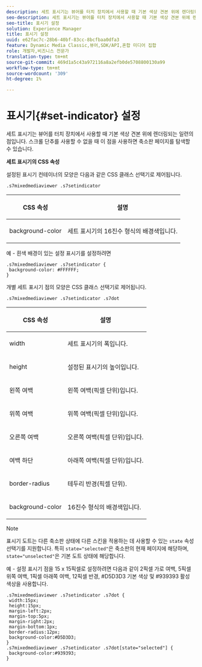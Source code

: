 ```yaml
---
description: 세트 표시기는 뷰어를 터치 장치에서 사용할 때 기본 색상 견본 위에 렌더링되는 일련의 점입니다. 스크롤 단추를 사용할 수 없을 때 이 점을 사용하면 축소판 페이지를 탐색할 수 있습니다.
seo-description: 세트 표시기는 뷰어를 터치 장치에서 사용할 때 기본 색상 견본 위에 렌더링되는 일련의 점입니다. 스크롤 단추를 사용할 수 없을 때 이 점을 사용하면 축소판 페이지를 탐색할 수 있습니다.
seo-title: 표시기 설정
solution: Experience Manager
title: 표시기 설정
uuid: e62fac7c-28b6-40bf-83cc-8bcfbaa0dfa3
feature: Dynamic Media Classic,뷰어,SDK/API,혼합 미디어 집합
role: 개발자,비즈니스 전문가
translation-type: tm+mt
source-git-commit: 469d1a5c43a972116a8a2efb0de5708800130a99
workflow-type: tm+mt
source-wordcount: '309'
ht-degree: 1%

---
```



# 표시기{#set-indicator} 설정

세트 표시기는 뷰어를 터치 장치에서 사용할 때 기본 색상 견본 위에 렌더링되는 일련의 점입니다. 스크롤 단추를 사용할 수 없을 때 이 점을 사용하면 축소판 페이지를 탐색할 수 있습니다.

<!--<a id="section_061E550C1C1D4DB2BD663A898895B38C"></a>-->

**세트 표시기의 CSS 속성**

설정된 표시기 컨테이너의 모양은 다음과 같은 CSS 클래스 선택기로 제어됩니다.

```
.s7mixedmediaviewer .s7setindicator
```

<table id="table_94EE3F5BBE4547C0B4943471CEE7EDE4"> 
 <thead> 
  <tr> 
   <th colname="col1" class="entry"> <p> CSS 속성 </p> </th> 
   <th colname="col2" class="entry"> <p>설명 </p> </th> 
  </tr> 
 </thead>
 <tbody> 
  <tr> 
   <td colname="col1"> <p> <span class="codeph"> background-color  </span> </p> </td> 
   <td colname="col2"> <p>세트 표시기의 16진수 형식의 배경색입니다. </p> </td> 
  </tr> 
 </tbody> 
</table>

예 - 흰색 배경이 있는 설정 표시기를 설정하려면

```
.s7mixedmediaviewer .s7setindicator { 
 background-color: #FFFFFF; 
}
```

개별 세트 표시기 점의 모양은 CSS 클래스 선택기로 제어됩니다.

`.s7mixedmediaviewer .s7setindicator .s7dot`

<table id="table_09B6E232FB94417392D101A7A653BE54"> 
 <thead> 
  <tr> 
   <th colname="col1" class="entry"> <p> CSS 속성 </p> </th> 
   <th colname="col2" class="entry"> <p>설명 </p> </th> 
  </tr> 
 </thead>
 <tbody> 
  <tr> 
   <td colname="col1"> <p> <span class="codeph"> width </span> </p> </td> 
   <td colname="col2"> <p>세트 표시기의 폭입니다. </p> </td> 
  </tr> 
  <tr> 
   <td colname="col1"> <p> <span class="codeph"> height </span> </p> </td> 
   <td colname="col2"> <p>설정된 표시기의 높이입니다. </p> </td> 
  </tr> 
  <tr> 
   <td colname="col1"> <p> <span class="codeph"> 왼쪽 여백  </span> </p> </td> 
   <td colname="col2"> <p>왼쪽 여백(픽셀 단위)입니다. </p> </td> 
  </tr> 
  <tr> 
   <td colname="col1"> <p> <span class="codeph"> 위쪽 여백  </span> </p> </td> 
   <td colname="col2"> <p>위쪽 여백(픽셀 단위)입니다. </p> </td> 
  </tr> 
  <tr> 
   <td colname="col1"> <p> <span class="codeph"> 오른쪽 여백  </span> </p> </td> 
   <td colname="col2"> <p>오른쪽 여백(픽셀 단위)입니다. </p> </td> 
  </tr> 
  <tr> 
   <td colname="col1"> <p> <span class="codeph"> 여백 하단  </span> </p> </td> 
   <td colname="col2"> <p>아래쪽 여백(픽셀 단위)입니다. </p> </td> 
  </tr> 
  <tr> 
   <td colname="col1"> <p> <span class="codeph"> border-radius  </span> </p> </td> 
   <td colname="col2"> <p>테두리 반경(픽셀 단위). </p> </td> 
  </tr> 
  <tr> 
   <td colname="col1"> <p> <span class="codeph"> background-color  </span> </p> </td> 
   <td colname="col2"> <p>16진수 형식의 배경색입니다. </p> </td> 
  </tr> 
 </tbody> 
</table>

>[!NOTE]
>
>표시기 도트는 다른 축소판 상태에 다른 스킨을 적용하는 데 사용할 수 있는 `state` 속성 선택기를 지원합니다. 특히 `state="selected"`은 축소판의 현재 페이지에 해당하며, `state="unselected"`은 기본 도트 상태에 해당합니다.

예 - 설정 표시기 점을 15 x 15픽셀로 설정하려면 다음과 같이 2픽셀 가로 여백, 5픽셀 위쪽 여백, 1픽셀 아래쪽 여백, 12픽셀 반경, #D5D3D3 기본 색상 및 #939393 활성 색상을 사용합니다.

```
.s7mixedmediaviewer .s7setindicator .s7dot { 
 width:15px; 
 height:15px; 
 margin-left:2px; 
 margin-top:5px; 
 margin-right:2px; 
 margin-bottom:1px; 
 border-radius:12px; 
 background-color:#D5D3D3;  
} 
.s7mixedmediaviewer .s7setindicator .s7dot[state="selected"] { 
 background-color:#939393;  
}
```

